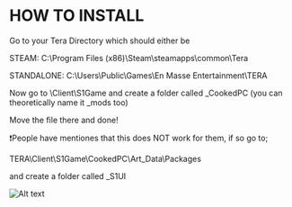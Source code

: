# HOW TO INSTALL 

Go to your Tera Directory which should either be 

STEAM:  C:\Program Files (x86)\Steam\steamapps\common\Tera

STANDALONE:  C:\Users\Public\Games\En Masse Entertainment\TERA

Now go to \Client\S1Game and create a folder called _CookedPC (you can theoretically name it _mods too)

Move the file there and done!

:exclamation:People have mentiones that this does NOT work for them, if so go to;

TERA\Client\S1Game\CookedPC\Art_Data\Packages


and create a folder called _S1UI


![Alt text](https://i.imgur.com/H6YbAbN.png?raw=true "Preview")


